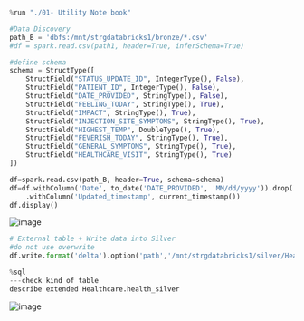 ````python


%run "./01- Utility Note book"

#Data Discovery
path_B = 'dbfs:/mnt/strgdatabricks1/bronze/*.csv'
#df = spark.read.csv(path1, header=True, inferSchema=True)

#define schema
schema = StructType([
    StructField("STATUS_UPDATE_ID", IntegerType(), False),
    StructField("PATIENT_ID", IntegerType(), False),
    StructField("DATE_PROVIDED", StringType(), False),
    StructField("FEELING_TODAY", StringType(), True),
    StructField("IMPACT", StringType(), True),
    StructField("INJECTION_SITE_SYMPTOMS", StringType(), True),
    StructField("HIGHEST_TEMP", DoubleType(), True),
    StructField("FEVERISH_TODAY", StringType(), True),
    StructField("GENERAL_SYMPTOMS", StringType(), True),
    StructField("HEALTHCARE_VISIT", StringType(), True)
])

df=spark.read.csv(path_B, header=True, schema=schema)
df=df.withColumn('Date', to_date('DATE_PROVIDED', 'MM/dd/yyyy')).drop('DATE_PROVIDED')\
    .withColumn('Updated_timestamp', current_timestamp())
df.display()
````
![image](https://github.com/user-attachments/assets/eb6ec4b4-9d7c-4301-b6df-5715d0150dd8)


`````python
# External table + Write data into Silver
#do not use overwrite
df.write.format('delta').option('path','/mnt/strgdatabricks1/silver/Healthcare').saveAsTable('Healthcare_Silver.healthcare')

%sql
---check kind of table
describe extended Healthcare.health_silver
````````
![image](https://github.com/user-attachments/assets/b433858a-9306-48cd-bdc3-7a48576a73f6)
```````python


